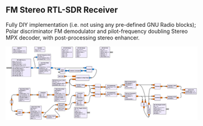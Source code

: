 ## FM Stereo RTL-SDR Receiver

Fully DIY implementation (i.e. not using any pre-defined GNU Radio blocks); Polar discriminator FM demodulator and pilot-frequency doubling Stereo MPX decoder, with post-processing stereo enhancer.

![blockdiagram2](blockdiagram2.png)


